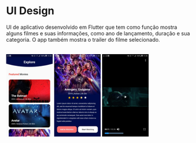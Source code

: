 # UI Design
 UI de aplicativo desenvolvido em Flutter que tem como função mostra alguns filmes e suas informações, como ano de lançamento, duração e sua categoria. O app também mostra o trailer do filme selecionado.
 
<br>

<div align="left">
 <img src="assets/images/print1.jfif" width=25%>
 <img src="assets/images/print2.jfif" width=25%>
 <img src="assets/images/print3.jfif" width=25%>
</div>
